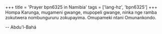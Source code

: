 +++
title = 'Prayer bpn6325 in Namibia'
tags = ['lang-hz', 'bpn6325']
+++
Hompa Karunga, mugameni gwange, mupopeli gwange, ninka nge ramba zokutwera nombungururu zokupayima. Omupameki ntani Omunankondo.

-- Abdu'l-Bahá
